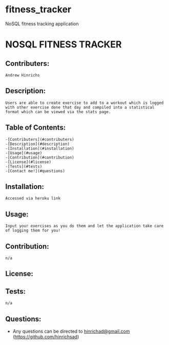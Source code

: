 # fitness_tracker
NoSQL fitness tracking application


# NOSQL FITNESS TRACKER
    
## Contributers: 
    Andrew Hinrichs    

## Description:
    Users are able to create exercise to add to a workout which is logged with other exercise done that day and compiled into a statistical format which can be viewed via the stats page.

## Table of Contents:
    -[Contributers](#contributers)
    -[Description](#description)
    -[Installation](#installation)
    -[Usage](#usage)
    -[Contribution](#contribution)
    -[License](#license)
    -[Tests](#tests)
    -[Contact me!](#questions)

## Installation:
    Accessed via heroku link

## Usage: 
    Input your exercises as you do them and let the application take care of logging them for you!

## Contribution: 
    n/a

## License: 
    

## Tests: 
    n/a

## Questions: 
* Any questions can be directed to 
    hinrichad@gmail.com
    (https://github.com/hinrichsad)